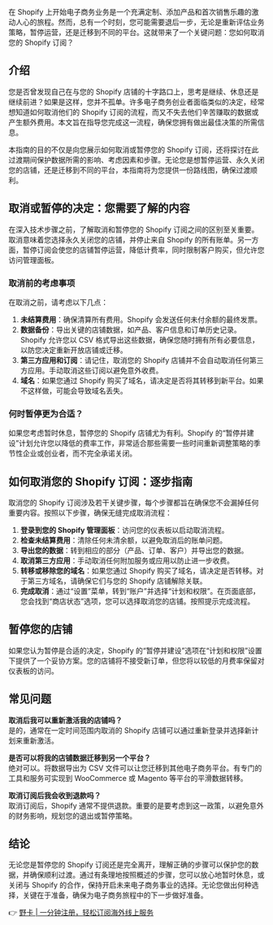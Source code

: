 在 Shopify 上开始电子商务业务是一个充满定制、添加产品和首次销售乐趣的激动人心的旅程。然而，总有一个时刻，您可能需要退后一步，无论是重新评估业务策略，暂停运营，还是迁移到不同的平台。这就带来了一个关键问题：您如何取消您的 Shopify 订阅？

## 介绍

您是否曾发现自己在与您的 Shopify 店铺的十字路口上，思考是继续、休息还是继续前进？如果是这样，您并不孤单。许多电子商务创业者面临类似的决定，经常想知道如何取消他们的 Shopify 订阅的流程，而又不失去他们辛苦赚取的数据或产生额外费用。本文旨在指导您完成这一流程，确保您拥有做出最佳决策的所需信息。

本指南的目的不仅是向您展示如何取消或暂停您的 Shopify 订阅，还将探讨在此过渡期间保护数据所需的影响、考虑因素和步骤。无论您是想暂停运营、永久关闭您的店铺，还是迁移到不同的平台，本指南将为您提供一份路线图，确保过渡顺利。

## 取消或暂停的决定：您需要了解的内容

在深入技术步骤之前，了解取消和暂停您的 Shopify 订阅之间的区别至关重要。取消意味着您选择永久关闭您的店铺，并停止来自 Shopify 的所有账单。另一方面，暂停订阅会使您的店铺暂停运营，降低计费率，同时限制客户购买，但允许您访问管理面板。

### 取消前的考虑事项

在取消之前，请考虑以下几点：

1. **未结算费用**：确保清算所有费用。Shopify 会发送任何未付余额的最终发票。
2. **数据备份**：导出关键的店铺数据，如产品、客户信息和订单历史记录。Shopify 允许您以 CSV 格式导出这些数据，确保您随时拥有所有必要信息，以防您决定重新开放店铺或迁移。
3. **第三方应用和订阅**：请记住，取消您的 Shopify 店铺并不会自动取消任何第三方应用。手动取消这些订阅以避免意外收费。
4. **域名**：如果您通过 Shopify 购买了域名，请决定是否将其转移到新平台。如果不这样做，可能会导致域名丢失。

### 何时暂停更为合适？

如果您考虑暂时休息，暂停您的 Shopify 店铺尤为有利。Shopify 的“暂停并建设”计划允许您以降低的费率工作，非常适合那些需要一些时间重新调整策略的季节性企业或创业者，而不完全承诺关闭。

## 如何取消您的 Shopify 订阅：逐步指南

取消您的 Shopify 订阅涉及若干关键步骤，每个步骤都旨在确保您不会漏掉任何重要内容。按照以下步骤，确保无缝完成取消流程：

1. **登录到您的 Shopify 管理面板**：访问您的仪表板以启动取消流程。
2. **检查未结算费用**：清除任何未清余额，以避免取消后的账单问题。
3. **导出您的数据**：转到相应的部分（产品、订单、客户）并导出您的数据。
4. **取消第三方应用**：手动取消任何附加服务或应用以防止进一步收费。
5. **转移或移除您的域名**：如果您通过 Shopify 购买了域名，请决定是否转移。对于第三方域名，请确保它们与您的 Shopify 店铺解除关联。
6. **完成取消**：通过“设置”菜单，转到“账户”并选择“计划和权限”。在页面底部，您会找到“商店状态”选项，您可以选择取消您的店铺。按照提示完成流程。

## 暂停您的店铺

如果您认为暂停是合适的决定，Shopify 的“暂停并建设”选项在“计划和权限”设置下提供了一个妥协方案。您的店铺将不接受新订单，但您将以较低的月费率保留对仪表板的访问。

## 常见问题

**取消后我可以重新激活我的店铺吗？**  
是的，通常在一定时间范围内取消的 Shopify 店铺可以通过重新登录并选择新计划来重新激活。

**是否可以将我的店铺数据迁移到另一个平台？**  
绝对可以。将数据导出为 CSV 文件可以让您迁移到其他电子商务平台。有专门的工具和服务可实现到 WooCommerce 或 Magento 等平台的平滑数据转移。

**取消订阅后我会收到退款吗？**  
取消订阅后，Shopify 通常不提供退款。重要的是要考虑到这一政策，以避免意外的财务影响，规划您的退出或暂停策略。

## 结论

无论您是暂停您的 Shopify 订阅还是完全离开，理解正确的步骤可以保护您的数据，并确保顺利过渡。通过有条理地按照概述的步骤，您可以放心地暂时休息，或关闭与 Shopify 的合作，保持开启未来电子商务事业的选择。无论您做出何种选择，关键在于准备，确保为电子商务旅程中的下一步做好准备。

👉 [野卡 | 一分钟注册，轻松订阅海外线上服务](https://bit.ly/bewildcard)